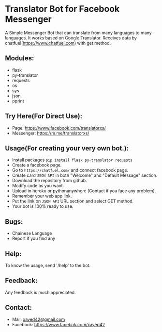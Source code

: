 # Translator Bot for Facebook Messenger

A Simple Messenger Bot that can translate from many languages to many languages. It works based on Google Translator. 
Receives data by chatfuel(https://www.chatfuel.com) with get method.

## Modules:
  * flask
  * py-translator
  * requests
  * os
  * sys
  * json
  * pprint

## Try Here(For Direct Use):
  * Page: https://www.facebook.com/translatorxs/
  * Messenger: https://m.me/translatorxs/

## Usage(For creating your very own bot.):
  * Install packages
  ```pip install flask py-translator requests```
  * Create a facebook page.
  * Go to `https://chatfuel.com/` and connect facebook page.
  * Create card `JSON API` in both "Welcome" and "Default Message" section.
  * Download the repository from github.
  * Modify code as you want.
  * Upload in heroku or pythonanywhere (Contact if you face any problem).
  * Remember your web app link.
  * Put the link on `JSON API` URL section and select GET method.
  * Your bot is 100% ready to use.
 
 ## Bugs:
  * Chainese Language
  * Report if you find any
 
## Help:
To know the usage, send '/help' to the bot.

## Feedback:
Any feedback is much appreciated.

## Contact:
  * Mail: xayed42@gmail.com
  * Facebook: https://www.facebok.com/xayed42
